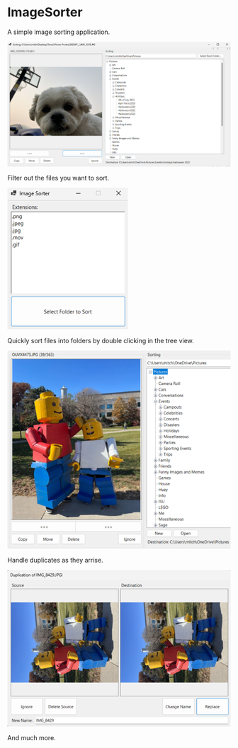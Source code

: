 # ImageSorter
 A simple image sorting application.

![Image Sorter](images/ImageSorter2.png)

Filter out the files you want to sort.

![Image Sorter](images/ImageSorter3.png)

Quickly sort files into folders by double clicking in the tree view.

![Image Sorter](images/ImageSorter.png)

Handle duplicates as they arrise.

![Image Sorter](images/ImageSorter4.png)

And much more.
